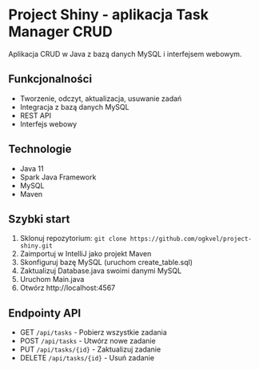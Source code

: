 # Project Shiny -  aplikacja Task Manager CRUD

Aplikacja CRUD w Java z bazą danych MySQL i interfejsem webowym.

## Funkcjonalności
- Tworzenie, odczyt, aktualizacja, usuwanie zadań
- Integracja z bazą danych MySQL
- REST API
- Interfejs webowy

## Technologie
- Java 11
- Spark Java Framework
- MySQL
- Maven

## Szybki start
1. Sklonuj repozytorium: `git clone https://github.com/ogkvel/project-shiny.git`
2. Zaimportuj w IntelliJ jako projekt Maven
3. Skonfiguruj bazę MySQL (uruchom create_table.sql)
4. Zaktualizuj Database.java swoimi danymi MySQL
5. Uruchom Main.java
6. Otwórz http://localhost:4567

## Endpointy API
- GET `/api/tasks` - Pobierz wszystkie zadania
- POST `/api/tasks` - Utwórz nowe zadanie
- PUT `/api/tasks/{id}` - Zaktualizuj zadanie
- DELETE `/api/tasks/{id}` - Usuń zadanie
